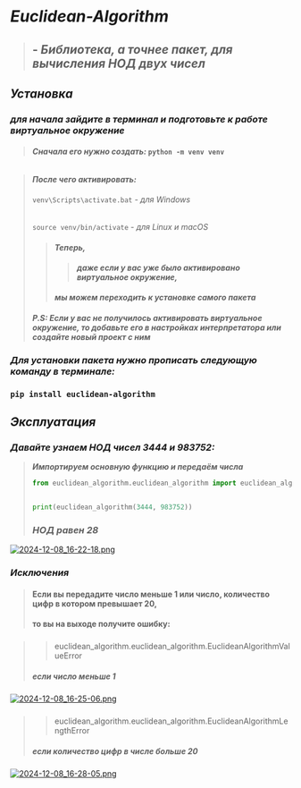 # ***Euclidean-Algorithm***
> ## - *Библиотека, а точнее пакет, для вычисления НОД двух чисел*
###
## ***Установка***
### ***для начала зайдите в терминал и подготовьте к работе виртуальное окружение***
> #### *Сначала его нужно создать:* `python -m venv venv`
######
> #### *После чего активировать:*
> `venv\Scripts\activate.bat` - *для Windows*
> ######
> `source venv/bin/activate` - *для Linux и macOS*
>> #### *Теперь,* 
>>> ***даже если у вас уже было активировано виртуальное окружение,*** 
>> #### *мы можем переходить к установке самого пакета*
> #### ***P.S: Если у вас не получилось активировать виртуальное окружение, то добавьте его в настройках интерпретатора или создайте новый проект с ним***
####
### ***Для установки пакета нужно прописать следующую команду в терминале:***
### `pip install euclidean-algorithm`
###
## ***Эксплуатация***
### ***Давайте узнаем НОД чисел 3444 и 983752:***
> ***Импортируем основную функцию и передаём числа***
>    ```python
>    from euclidean_algorithm.euclidean_algorithm import euclidean_algorithm
>    
>    
>    print(euclidean_algorithm(3444, 983752))
>    ```
>    ### ***НОД равен 28***
[![2024-12-08_16-22-18.png](https://s.iimg.su/s/08/6Wqgzksf4qGzC9meWuzXbSZNISMgi5EqT5RTt2Sv.png)](https://iimg.su/i/ao90H)
### ***Исключения***
> #### Если вы передадите число меньше 1 или число, количество цифр в котором превышает 20,
> #### то вы на выходе получите ошибку:
###
>> euclidean_algorithm.euclidean_algorithm.EuclideanAlgorithmValueError
> ##### ***если число меньше 1***
[![2024-12-08_16-25-06.png](https://s.iimg.su/s/08/hkEqCaBzSmVOaMh2qHgsej7oZcBO0htKTRI196ix.png)](https://iimg.su/i/N1Za7)
###
>> euclidean_algorithm.euclidean_algorithm.EuclideanAlgorithmLengthError
> ##### ***если количество цифр в числе больше 20***
[![2024-12-08_16-28-05.png](https://s.iimg.su/s/08/CJowretz0kNUSFwXlsOPr7dotVbzCKvLta8j6ruu.png)](https://iimg.su/i/2NMin)
